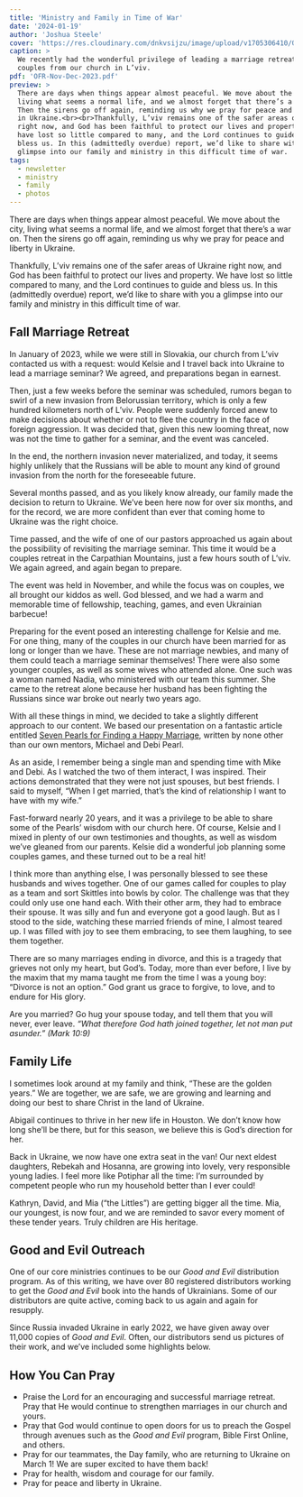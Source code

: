 ```yaml
---
title: 'Ministry and Family in Time of War'
date: '2024-01-19'
author: 'Joshua Steele'
cover: 'https://res.cloudinary.com/dnkvsijzu/image/upload/v1705306410/OFReport/DRAFT/marriage-retreat-cover-1200-630_wlomm3.jpg'
caption: >
  We recently had the wonderful privilege of leading a marriage retreat for
  couples from our church in L’viv.
pdf: 'OFR-Nov-Dec-2023.pdf'
preview: >
  There are days when things appear almost peaceful. We move about the city,
  living what seems a normal life, and we almost forget that there’s a war on.
  Then the sirens go off again, reminding us why we pray for peace and liberty
  in Ukraine.<br><br>Thankfully, L’viv remains one of the safer areas of Ukraine
  right now, and God has been faithful to protect our lives and property. We
  have lost so little compared to many, and the Lord continues to guide and
  bless us. In this (admittedly overdue) report, we’d like to share with you a
  glimpse into our family and ministry in this difficult time of war.
tags:
  - newsletter
  - ministry
  - family
  - photos
---
```


There are days when things appear almost peaceful. We move about the city,
living what seems a normal life, and we almost forget that there’s a war on.
Then the sirens go off again, reminding us why we pray for peace and liberty in
Ukraine.

Thankfully, L’viv remains one of the safer areas of Ukraine right now, and God
has been faithful to protect our lives and property. We have lost so little
compared to many, and the Lord continues to guide and bless us. In this
(admittedly overdue) report, we’d like to share with you a glimpse into our
family and ministry in this difficult time of war.

<article-callout content="OFR-Nov-Dec-2023.pdf" :download="true" />

## Fall Marriage Retreat

In January of 2023, while we were still in Slovakia, our church from L’viv
contacted us with a request: would Kelsie and I travel back into Ukraine to lead
a marriage seminar? We agreed, and preparations began in earnest.

Then, just a few weeks before the seminar was scheduled, rumors began to swirl
of a new invasion from Belorussian territory, which is only a few hundred
kilometers north of L’viv. People were suddenly forced anew to make decisions
about whether or not to flee the country in the face of foreign aggression. It
was decided that, given this new looming threat, now was not the time to gather
for a seminar, and the event was canceled.

In the end, the northern invasion never materialized, and today, it seems highly
unlikely that the Russians will be able to mount any kind of ground invasion
from the north for the foreseeable future.

Several months passed, and as you likely know already, our family made the
decision to return to Ukraine. We’ve been here now for over six months, and for
the record, we are more confident than ever that coming home to Ukraine was the
right choice.

Time passed, and the wife of one of our pastors approached us again about the
possibility of revisiting the marriage seminar. This time it would be a couples
retreat in the Carpathian Mountains, just a few hours south of L’viv. We again
agreed, and again began to prepare.

The event was held in November, and while the focus was on couples, we all
brought our kiddos as well. God blessed, and we had a warm and memorable time of
fellowship, teaching, games, and even Ukrainian barbecue!

Preparing for the event posed an interesting challenge for Kelsie and me. For
one thing, many of the couples in our church have been married for as long or
longer than we have. These are not marriage newbies, and many of them could
teach a marriage seminar themselves! There were also some younger couples, as
well as some wives who attended alone. One such was a woman named Nadia, who
ministered with our team this summer. She came to the retreat alone because her
husband has been fighting the Russians since war broke out nearly two years ago.

With all these things in mind, we decided to take a slightly different approach
to our content. We based our presentation on a fantastic article entitled
[Seven Pearls for Finding a Happy Marriage](https://nogreaterjoy.org/articles/seven-pearls-for-finding-a-happy-marriage/),
written by none other than our own mentors, Michael and Debi Pearl.

As an aside, I remember being a single man and spending time with Mike and Debi.
As I watched the two of them interact, I was inspired. Their actions
demonstrated that they were not just spouses, but best friends. I said to
myself, “When I get married, that’s the kind of relationship I want to have with
my wife.”

Fast-forward nearly 20 years, and it was a privilege to be able to share some of
the Pearls’ wisdom with our church here. Of course, Kelsie and I mixed in plenty
of our own testimonies and thoughts, as well as wisdom we’ve gleaned from our
parents. Kelsie did a wonderful job planning some couples games, and these
turned out to be a real hit!

I think more than anything else, I was personally blessed to see these husbands
and wives together. One of our games called for couples to play as a team and
sort Skittles into bowls by color. The challenge was that they could only use
one hand each. With their other arm, they had to embrace their spouse. It was
silly and fun and everyone got a good laugh. But as I stood to the side,
watching these married friends of mine, I almost teared up. I was filled with
joy to see them embracing, to see them laughing, to see them together.

<article-image publicId="OFReport/DRAFT/skittles-game_fzfqxx" height="768" caption="To play the Skittles game, couples had to embrace with one arm while using their free arm to sort the Skittles by color." />

There are so many marriages ending in divorce, and this is a tragedy that
grieves not only my heart, but God’s. Today, more than ever before, I live by
the maxim that my mama taught me from the time I was a young boy: “Divorce is
not an option.” God grant us grace to forgive, to love, and to endure for His
glory.

Are you married? Go hug your spouse today, and tell them that you will never,
ever leave. _“What therefore God hath joined together, let not man put asunder.”
(Mark 10:9)_

## Family Life

I sometimes look around at my family and think, “These are the golden years.” We
are together, we are safe, we are growing and learning and doing our best to
share Christ in the land of Ukraine.

Abigail continues to thrive in her new life in Houston. We don’t know how long
she’ll be there, but for this season, we believe this is God’s direction for
her.

<article-image publicId="OFReport/DRAFT/IMG_5156_pvcd05" height="768" caption="Abbie with one of her new friends in the US" />

Back in Ukraine, we now have one extra seat in the van! Our next eldest
daughters, Rebekah and Hosanna, are growing into lovely, very responsible young
ladies. I feel more like Potiphar all the time: I’m surrounded by competent
people who run my household better than I ever could!

<article-image publicId="OFReport/DRAFT/kids-horseback_vikm3v" height="768" caption="One of the highlights of the retreat for our kids was getting to go horseback riding in the Carpathians!" />

Kathryn, David, and Mia (“the Littles”) are getting bigger all the time. Mia,
our youngest, is now four, and we are reminded to savor every moment of these
tender years. Truly children are His heritage.

## Good and Evil Outreach

One of our core ministries continues to be our _Good and Evil_ distribution
program. As of this writing, we have over 80 registered distributors working to
get the _Good and Evil_ book into the hands of Ukrainians. Some of our
distributors are quite active, coming back to us again and again for resupply.

Since Russia invaded Ukraine in early 2022, we have given away over 11,000
copies of _Good and Evil_. Often, our distributors send us pictures of their
work, and we’ve included some highlights below.

<article-image publicId="OFReport/DRAFT/ge-book-collage_vhmyca" width="768" />

## How You Can Pray

- Praise the Lord for an encouraging and successful marriage retreat. Pray that
  He would continue to strengthen marriages in our church and yours.
- Pray that God would continue to open doors for us to preach the Gospel through
  avenues such as the _Good and Evil_ program, Bible First Online, and others.
- Pray for our teammates, the Day family, who are returning to Ukraine on March
  1! We are super excited to have them back!
- Pray for health, wisdom and courage for our family.
- Pray for peace and liberty in Ukraine.

<article-callout content="Keep scrolling for more photos from our family and ministry..." />

<article-image publicId="OFReport/DRAFT/retreat-hosanna-guitar_uxrgwl" width="768" caption="The retreat ended on a Sunday, and Hosanna played her guiter for our worship time. She is getting really good!" />

<article-image publicId="OFReport/DRAFT/david-boys-soccer_vupeat" width="768" caption="In true European fashion, David enjoyed playing soccer with the other boys at the retreat." />

<article-image publicId="OFReport/DRAFT/shoe-game_gltesu" width="768" caption="Another couples game we played involved shoes. Couples were seated back-to-back, and everyone had to remove their shoes. Couples then exchanged one of their shoes with their spouse, leaving every person holding “his” and “her” shoes. The moderator would ask questions of the group like “Who takes more time in the shower?” or “Who is usually first to apologize?” To answer, you raise his or her shoe. Couples whose answers agreed got a point for that round. It was fun to see how closely the answers aligned!" />

<article-image publicId="OFReport/DRAFT/kathryn-school-play_krnrfs" height="768" caption="Kathryn recently took part in a play done by our church at both the school and the Sunday-morning service. The theme of the play was gratefulness. The verse projected on the wall behind her is 1 Thessalonians 5:18." />

<article-image publicId="OFReport/DRAFT/hosie-13_xugecj" height="768" caption="Our sweet Hosanna is now 13!" />

<article-image publicId="OFReport/DRAFT/hosie-party_cfipea" width="768" caption="We had a fun time celebrating her birthday at our local ice-skating rink." />

<article-image publicId="OFReport/DRAFT/kels-kids-poster_rn2gwt" width="768" caption="Kelsie faithfully reads to the kids every day. When reading Bible stories, she guides them in drawing pictures about what they read, and they really get into it!" />

<article-image publicId="OFReport/DRAFT/daddy-david-fall-2023_qhlfky" width="768" caption="It was David's first time on the ice and he had a blast!" />

<article-image publicId="OFReport/DRAFT/ge-book-sasha-table_uzc5vj" height="768" caption="Oleksandr (green cap) is one of our most active distibutors." />

<article-image publicId="OFReport/DRAFT/ge-book-soldier_fya2ws" width="768" caption="It's great to see _Good and Evil_ reaching Ukrainian soldiers!" />

<article-image publicId="OFReport/DRAFT/ge-book-kid-group_fuwlrw" width="768" />

<article-image publicId="OFReport/DRAFT/ge-book-kid-group-2_nryevy" width="768" />

<article-image publicId="OFReport/DRAFT/ge-book-crowd_xe7gjg" width="768" />

<article-image publicId="OFReport/DRAFT/ge-book-adult-group_vjvec5" width="768" />

<article-image publicId="OFReport/DRAFT/ge-book-girl_ur6xzy" height="768" />
